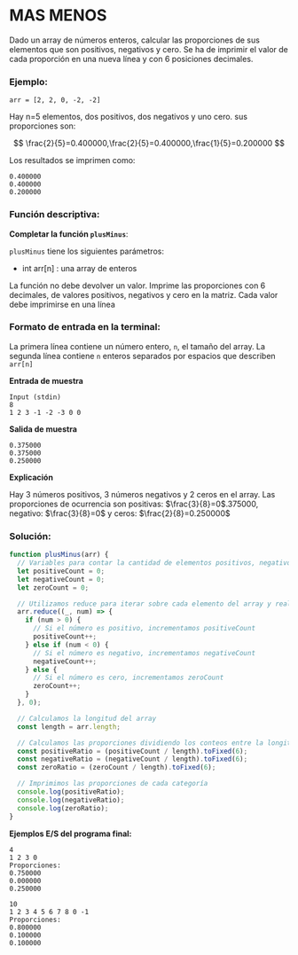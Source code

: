# MAS MENOS

Dado un array de números enteros, calcular las proporciones de sus elementos que son positivos, negativos y cero. Se ha de imprimir el valor de cada proporción en una nueva línea y con 6 posiciones decimales.

### **Ejemplo:**

```
arr = [2, 2, 0, -2, -2]
```
Hay n=5 elementos, dos positivos, dos negativos y uno cero. sus proporciones son: 

$$
\frac{2}{5}=0.400000,\frac{2}{5}=0.400000,\frac{1}{5}=0.200000
$$

Los resultados se imprimen como:

```
0.400000
0.400000
0.200000
```

### **Función descriptiva:**

**Completar la función `plusMinus`**:

`plusMinus` tiene los siguientes parámetros:

-   int arr[n] : una array de enteros

La función no debe devolver un valor. Imprime las proporciones con 6 decimales, de valores positivos, negativos y cero en la matriz. Cada valor debe imprimirse en una línea

### **Formato de entrada en la terminal:**

La primera línea contiene un número entero, `n`, el tamaño del array.
La segunda línea contiene `n` enteros separados por espacios que describen `arr[n]`

**Entrada de muestra**

```
Input (stdin)
8
1 2 3 -1 -2 -3 0 0
```

**Salida de muestra**

```
0.375000
0.375000
0.250000
```

**Explicación**

Hay 3 números positivos, 3 números negativos y 2 ceros en el array.
Las proporciones de ocurrencia son positivas: $\frac{3}{8}=0$.375000, negativo: $\frac{3}{8}=0$ y ceros: $\frac{2}{8}=0.250000$

### **Solución:**

```js
function plusMinus(arr) {
  // Variables para contar la cantidad de elementos positivos, negativos y cero
  let positiveCount = 0;
  let negativeCount = 0;
  let zeroCount = 0;

  // Utilizamos reduce para iterar sobre cada elemento del array y realizar los conteos
  arr.reduce((_, num) => {
    if (num > 0) {
      // Si el número es positivo, incrementamos positiveCount
      positiveCount++;
    } else if (num < 0) {
      // Si el número es negativo, incrementamos negativeCount
      negativeCount++;
    } else {
      // Si el número es cero, incrementamos zeroCount
      zeroCount++;
    }
  }, 0);

  // Calculamos la longitud del array
  const length = arr.length;

  // Calculamos las proporciones dividiendo los conteos entre la longitud y aplicando toFixed para redondear a 6 decimales
  const positiveRatio = (positiveCount / length).toFixed(6);
  const negativeRatio = (negativeCount / length).toFixed(6);
  const zeroRatio = (zeroCount / length).toFixed(6);

  // Imprimimos las proporciones de cada categoría
  console.log(positiveRatio);
  console.log(negativeRatio);
  console.log(zeroRatio);
}

```
**Ejemplos E/S del programa final:**

```
4
1 2 3 0
Proporciones:
0.750000
0.000000
0.250000

10
1 2 3 4 5 6 7 8 0 -1
Proporciones:
0.800000
0.100000
0.100000
```